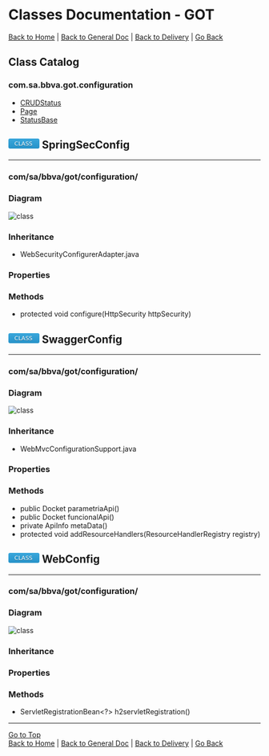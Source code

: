 # Classes Documentation - GOT

[Back to Home](/README.md) | [Back to General Doc](/docs/readme.md) | [Back to Delivery](/docs/markdown/delivery.md) | [Go Back](/docs/markdown/classes.md)

## Class Catalog
### com.sa.bbva.got.configuration
* [CRUDStatus](#markdown-header-crudstatus)
* [Page](#markdown-header-page)
* [StatusBase](#markdown-header-statusbase)

## ![class](../images/class.png "class") SpringSecConfig
---
### com/sa/bbva/got/configuration/
### Diagram
![class](../diagrams/bean/SpringSecConfig.png "class")

### Inheritance
  * WebSecurityConfigurerAdapter.java

### Properties

### Methods
  * protected void configure(HttpSecurity httpSecurity)

## ![class](../images/class.png "class") SwaggerConfig
---
### com/sa/bbva/got/configuration/
### Diagram
![class](../diagrams/bean/SwaggerConfig.png "class")

### Inheritance
  * WebMvcConfigurationSupport.java

### Properties

### Methods
  * public Docket parametriaApi()
  * public Docket funcionalApi()
  * private ApiInfo metaData()
  * protected void addResourceHandlers(ResourceHandlerRegistry registry)

## ![class](../images/class.png "class") WebConfig
---
### com/sa/bbva/got/configuration/
### Diagram
![class](../diagrams/bean/WebConfig.png "class")

### Inheritance

### Properties

### Methods
  * ServletRegistrationBean<?> h2servletRegistration()

---
[Go to Top](#markdown-header-classes-documentation-got)  
[Back to Home](/README.md) | [Back to General Doc](/docs/readme.md) | [Back to Delivery](/docs/markdown/delivery.md) | [Go Back](/docs/markdown/classes.md)
